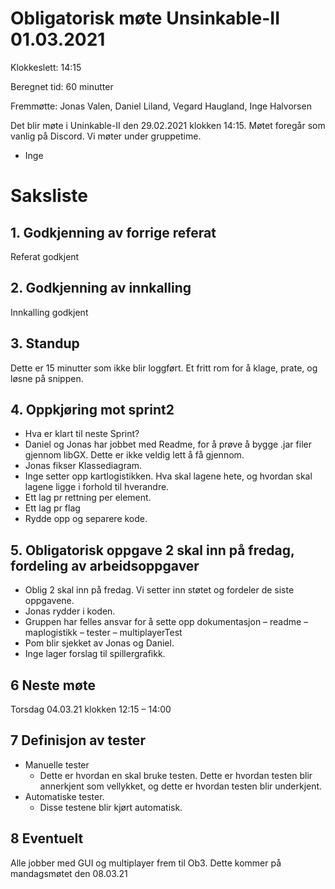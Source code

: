 
# Obligatorisk møte Unsinkable-II 01.03.2021


Klokkeslett: 14:15

Beregnet tid: 60 minutter

Fremmøtte: Jonas Valen, Daniel Liland, Vegard Haugland, Inge Halvorsen

Det blir møte i Uninkable-II den 29.02.2021 klokken 14:15. Møtet foregår som vanlig på Discord. Vi møter under gruppetime.

- Inge

# Saksliste

## 1. Godkjenning av forrige referat

Referat godkjent

## 2. Godkjenning av innkalling

Innkalling godkjent

## 3. Standup

Dette er 15 minutter som ikke blir loggført. Et fritt rom for å klage, prate, og løsne på snippen.

## 4. Oppkjøring mot sprint2

- Hva er klart til neste Sprint?
- Daniel og Jonas har jobbet med Readme, for å prøve å bygge .jar filer gjennom libGX. Dette er ikke veldig lett å få gjennom.
- Jonas fikser Klassediagram.
- Inge setter opp kartlogistikken. Hva skal lagene hete, og hvordan skal lagene ligge i forhold til hverandre.
- Ett lag pr rettning per element.
- Ett lag pr flag
- Rydde opp og separere kode.

## 5. Obligatorisk oppgave 2 skal inn på fredag, fordeling av arbeidsoppgaver

- Oblig 2 skal inn på fredag. Vi setter inn støtet og fordeler de siste oppgavene.
- Jonas rydder i koden.
- Gruppen har felles ansvar for å sette opp dokumentasjon – readme – maplogistikk – tester – multiplayerTest
- Pom blir sjekket av Jonas og Daniel.
- Inge lager forslag til spillergrafikk.

## 6 Neste møte

Torsdag 04.03.21 klokken 12:15 – 14:00

## 7 Definisjon av tester

- Manuelle tester
  - Dette er hvordan en skal bruke testen. Dette er hvordan testen blir annerkjent som vellykket, og dette er hvordan testen blir underkjent.
- Automatiske tester. 
  - Disse testene blir kjørt automatisk.

## 8 Eventuelt

Alle jobber med GUI og multiplayer frem til Ob3. Dette kommer på mandagsmøtet den 08.03.21